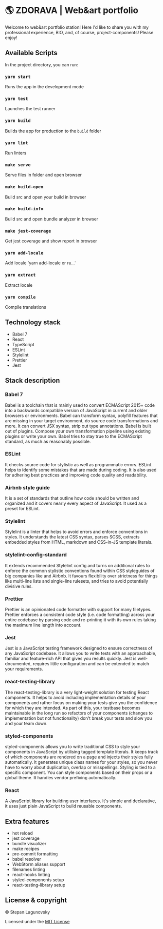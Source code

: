 # 🌎 ZDORAVA | Web&art portfolio

Welcome to web&art portfolio station! Here I'd like to share you with my professional experience, BIO, and, of course, project-components! Please enjoy!

## Available Scripts

In the project directory, you can run:

### `yarn start`

Runs the app in the development mode

### `yarn test`

Launches the test runner

### `yarn build`

Builds the app for production to the `build` folder

### `yarn lint`

Run linters

### `make serve`

Serve files in folder and open browser

### `make build-open`

Build src and open your build in browser

### `make build-info`

Build src and open bundle analyzer in browser

### `make jest-coverage`

Get jest coverage and show report in browser

### `yarn add-locale`
Add locale 'yarn add-locale er ru...'

### `yarn extract`
Extract locale

### `yarn compile`
Compile translations

## Technology stack

- Babel 7
- React
- TypeScript
- ESLint
- Stylelint
- Prettier
- Jest

## Stack description

### Babel 7

Babel is a toolchain that is mainly used to convert ECMAScript 2015+ code into a backwards compatible version of JavaScript in current and older browsers or environments. Babel can transform syntax, polyfill features that are missing in your target environment, do source code transformations and more. It can convert JSX syntax, strip out type annotations. Babel is built out of plugins. Compose your own transformation pipeline using existing plugins or write your own. Babel tries to stay true to the ECMAScript standard, as much as reasonably possible.

### ESLint

It checks source code for stylistic as well as programmatic errors. ESLint helps to identify some mistakes that are made during coding. It is also used for adhering best practices and improving code quality and readability.

### Airbnb style guide

It is a set of standards that outline how code should be written and organized and it covers nearly every aspect of JavaScript. It used as a preset for ESLint.

### Stylelint

Stylelint is a linter that helps to avoid errors and enforce conventions in styles. It understands the latest CSS syntax, parses SCSS, extracts embedded styles from HTML, markdown and CSS-in-JS template literals.

### stylelint-config-standard

It extends recommended Stylelint config and turns on additional rules to enforce the common stylistic conventions found within CSS styleguides of big companies like and Airbnb. It favours flexibility over strictness for things like multi-line lists and single-line rulesets, and tries to avoid potentially divisive rules.

### Prettier

Prettier is an opinionated code formatter with support for many filetypes. Prettier enforces a consistent code style (i.e. code formatting) across your entire codebase by parsing code and re-printing it with its own rules taking the maximum line length into account.

### Jest

Jest is a JavaScript testing framework designed to ensure correctness of any JavaScript codebase. It allows you to write tests with an approachable, familiar and feature-rich API that gives you results quickly. Jest is well-documented, requires little configuration and can be extended to match your requirements.

### react-testing-library

The react-testing-library is a very light-weight solution for testing React components. It helps to avoid including implementation details of your components and rather focus on making your tests give you the confidence for which they are intended. As part of this, your testbase becomes maintainable in the long run so refactors of your components (changes to implementation but not functionality) don't break your tests and slow you and your team down.

### styled-components

styled-components allows you to write traditional CSS to style your components in JavaScript by utilising tagged template literals. It keeps track of which components are rendered on a page and injects their styles fully automatically. It generates unique class names for your styles, so you never have to worry about duplication, overlap or misspellings. Styling is tied to a specific component. You can style components based on their props or a global theme. It handles vendor prefixing automatically.

### React

A JavaScript library for building user interfaces. It's simple and declarative, it uses just plain JavaScript to build reusable components.

## Extra features

- hot reload
- jest coverage
- bundle visualizer
- make recipes
- pre-commit formatting
- babel resolver
- WebStorm aliases support
- filenames linting
- react-hooks linting
- styled-components setup
- react-testing-library setup

## License & copyright

© Stepan Lagunovsky

Licensed under the [MIT License](LICENSE)
